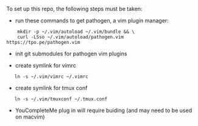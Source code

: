 To set up this repo, the following steps must be taken: 

 - run these commands to get pathogen, a vim plugin manager: 
```
    mkdir -p ~/.vim/autoload ~/.vim/bundle && \
    curl -LSso ~/.vim/autoload/pathogen.vim https://tpo.pe/pathogen.vim
```
 - init git submodules for pathogen vim plugins
 
 - create symlink for vimrc 
 ```
    ln -s ~/.vim/vimrc ~/.vimrc
 ```
 
 - create symlink for tmux conf 
 ```
    ln -s ~/.vim/tmuxconf ~/.tmux.conf
 ```

 - YouCompleteMe plug in will require buiding (and may need to be used on macvim)

